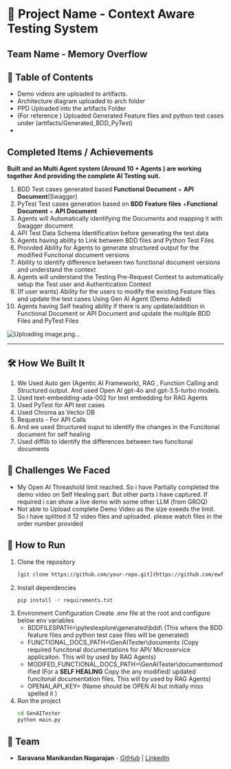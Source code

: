 # 🚀 Project Name - Context Aware Testing System 
 
## Team Name - Memory Overflow

## 📌 Table of Contents
- Demo videos are uploaded to artifacts.
- Architecture diagram uploaded to arch folder
- PPD Uploaded into the artifacts Folder
- (For reference ) Uploaded Generated Feature files and python test cases under (artifacts/Generated_BDD_PyTest)
- 

## Completed Items / Achievements
**Built and an Multi Agent system (Around 10 + Agents ) are working together 
And providing the complete AI Testing suit.**
1. BDD Test cases generated  based **Functional Document** + **API Document**(Swagger)
2. PyTest Test cases generation based on **BDD Feature files**  +**Functional Document** + **API Document**
3. Agents will Automatically identifying the Documents and mapping it with Swagger document
4. API Test Data Schema Identification before generating the test data
5. Agents having ability to Link between BDD files and Python Test Files
6. Proivded Ability for Agents to generate structured output for the modified Funcitonal document versions
7. Ability to identify difference between two functional document versions and understand the context
8. Agents will understand the  Testing Pre-Request Context to automatically setup the Test user and Authentication Context 
9. (If user wants) Ability for the users to modify the existing Feature files and update the test cases Using Gen AI Agent (Demo Added)
10. Agents having Self healing ability if there is any update/addition in  Functional Document or API Document and update the multiple BDD Files and PyTest Files

![Uploading image.png…]()



---
 
 

## 🛠️ How We Built It
 1. We Used Auto gen (Agentic AI Framework), RAG , Function Calling and Structured output. And used Open AI gpt-4o and gpt-3.5-turbo models.
 2. Used text-embedding-ada-002 for text embedding for RAG Agents
 3. Used PyTest for API test cases
 4. Used Chroma as Vector DB
 5. Requests - For API Calls
 6. And we used Structured ouput to identify the changes in the Funcitonal document for self healing
 7. Used difflib to identify the differences between two funcitonal documents

## 🚧 Challenges We Faced
- My Open AI  Threashold limit reached. So i have Partially completed the demo video on Self Healing part. But other parts i have captured. If required i can show a live demo with some other LLM (from GROQ)
- Not able to Upload complete Demo Video as the size exeeds the limit. So i have splitted it 12 video files and uploaded. please watch files in the order number provided

## 🏃 How to Run
1. Clone the repository  
   ```sh
   [git clone https://github.com/your-repo.git](https://github.com/ewfx/catfe-memory-overflow.git)
   ```
2. Install dependencies  
   ```sh
   pip install -r requirements.txt
   ```
4. Environment Configuration
    Create .env file at the root and configure below env variables   
   - BDDFILESPATH=<localsource code path>\pytestexplore\generated\bdd\      (This where the BDD feature files and python test case files will be generated)
   - FUNCTIONAL_DOCS_PATH=<localsource code path>\GenAITester\documents     (Copy required funcitonal documentations for API/ Microservice applicaiton. This will by used by RAG Agents)
   - MODIFED_FUNCTIONAL_DOCS_PATH=<localsource code path>\GenAITester\documentsmodified  (For a  **SELF HEALING**  Copy the any modified/ updated funcitonal documentation files.  This will by used by RAG Agents)
   - OPENAI_API_KEY=<OpenAI Key>  (Name should be OPEN AI but initially miss spelled it )
3. Run the project  
   ```sh
   cd GenAITester
   python main.py
   ```
 
## 👥 Team
- **Saravana Manikandan Nagarajan** - [GitHub](#) | [LinkedIn](#)

